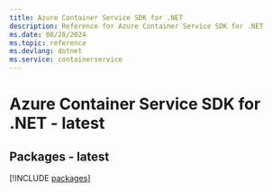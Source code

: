 ```yaml
---
title: Azure Container Service SDK for .NET
description: Reference for Azure Container Service SDK for .NET
ms.date: 08/28/2024
ms.topic: reference
ms.devlang: dotnet
ms.service: containerservice
---
```

# Azure Container Service SDK for .NET - latest
## Packages - latest
[!INCLUDE [packages](container-service-index.md)]